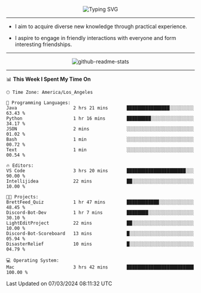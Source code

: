 <p align="center">
  <img src="https://readme-typing-svg.demolab.com?font=Fira+Code&weight=500&size=32&duration=2500&pause=1600&center=true&vCenter=true&random=false&width=1024&height=64&lines=Hi+there+%F0%9F%91%8B;I'm+delighted+you+could+make+it+here+%F0%9F%8E%89;I'm+Harry%2C+a+college+student+still+finding+my+way" alt="Typing SVG" />
</p>


---


- I aim to acquire diverse new knowledge through practical experience.

- I aspire to engage in friendly interactions with everyone and form interesting friendships.


---


<p align="center">
  <img src="https://github-readme-stats.vercel.app/api?username=Harry-Jing&show_icons=true" alt="github-readme-stats"/>
</p>


---

<!--START_SECTION:waka-->
📊 **This Week I Spent My Time On** 

```text
🕑︎ Time Zone: America/Los_Angeles

💬 Programming Languages: 
Java                     2 hrs 21 mins       ████████████████░░░░░░░░░   63.43 % 
Python                   1 hr 16 mins        █████████░░░░░░░░░░░░░░░░   34.17 % 
JSON                     2 mins              ░░░░░░░░░░░░░░░░░░░░░░░░░   01.02 % 
Bash                     1 min               ░░░░░░░░░░░░░░░░░░░░░░░░░   00.72 % 
Text                     1 min               ░░░░░░░░░░░░░░░░░░░░░░░░░   00.54 % 

🔥 Editors: 
VS Code                  3 hrs 20 mins       ██████████████████████░░░   90.00 % 
Intellijidea             22 mins             ██░░░░░░░░░░░░░░░░░░░░░░░   10.00 % 

🐱‍💻 Projects: 
BrettFeed_Quiz           1 hr 47 mins        ████████████░░░░░░░░░░░░░   48.45 % 
Discord-Bot-Dev          1 hr 7 mins         ████████░░░░░░░░░░░░░░░░░   30.10 % 
LightEditProject         22 mins             ██░░░░░░░░░░░░░░░░░░░░░░░   10.00 % 
Discord-Bot-Scoreboard   13 mins             █░░░░░░░░░░░░░░░░░░░░░░░░   05.94 % 
DisasterRelief           10 mins             █░░░░░░░░░░░░░░░░░░░░░░░░   04.79 % 

💻 Operating System: 
Mac                      3 hrs 42 mins       █████████████████████████   100.00 % 
```


 Last Updated on 07/03/2024 08:11:32 UTC
<!--END_SECTION:waka-->

